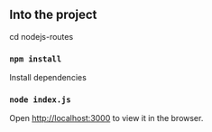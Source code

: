 
## Into the project

cd nodejs-routes

### `npm install`

Install dependencies


### `node index.js`

Open [http://localhost:3000](http://localhost:3000) to view it in the browser.



